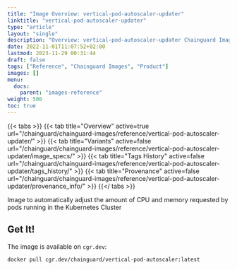```yaml
---
title: "Image Overview: vertical-pod-autoscaler-updater"
linktitle: "vertical-pod-autoscaler-updater"
type: "article"
layout: "single"
description: "Overview: vertical-pod-autoscaler-updater Chainguard Image"
date: 2022-11-01T11:07:52+02:00
lastmod: 2023-11-29 00:31:44
draft: false
tags: ["Reference", "Chainguard Images", "Product"]
images: []
menu: 
  docs: 
    parent: "images-reference"
weight: 500
toc: true
---
```


{{< tabs >}}
{{< tab title="Overview" active=true url="/chainguard/chainguard-images/reference/vertical-pod-autoscaler-updater/" >}}
{{< tab title="Variants" active=false url="/chainguard/chainguard-images/reference/vertical-pod-autoscaler-updater/image_specs/" >}}
{{< tab title="Tags History" active=false url="/chainguard/chainguard-images/reference/vertical-pod-autoscaler-updater/tags_history/" >}}
{{< tab title="Provenance" active=false url="/chainguard/chainguard-images/reference/vertical-pod-autoscaler-updater/provenance_info/" >}}
{{</ tabs >}}



<!--overview:start-->
Image to automatically adjust the amount of CPU and memory requested by pods running in the Kubernetes Cluster
<!--overview:end-->

<!--getting:start-->
## Get It!
The image is available on `cgr.dev`:

```
docker pull cgr.dev/chainguard/vertical-pod-autoscaler:latest
```
<!--getting:end-->

<!--body:start-->
<!--body:end-->

